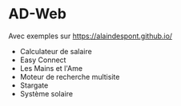# AD-Web
Avec exemples sur https://alaindespont.github.io/
- Calculateur de salaire
- Easy Connect
- Les Mains et l'Ame
- Moteur de recherche multisite
- Stargate
- Système solaire

